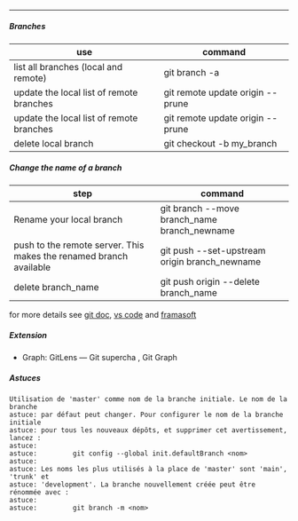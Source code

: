------------------
##### Branches

| use |command |
|---|---|
| list all branches (local and remote) |git branch -a  |
|  update the local list of remote branches |  git remote update origin --prune |
|  update the local list of remote branches |  git remote update origin --prune |
|  delete local branch |  git checkout -b my_branch |

##### Change the name of a branch

| step |command |
|---|---|
| Rename your local branch |git branch --move branch_name branch_newname  |
| push to the remote server. This makes the renamed branch available |git push --set-upstream origin branch_newname |
| delete branch_name |git push origin --delete branch_name |

for more details see [git doc](https://git-scm.com/book/fr/v2/Les-branches-avec-Git-Gestion-des-branches), [vs code](https://code.visualstudio.com/docs/languages/markdown) and [framasoft](https://docs.framasoft.org/fr/grav/markdown.html)

##### Extension
- Graph: GitLens — Git supercha , Git Graph

##### Astuces
```
Utilisation de 'master' comme nom de la branche initiale. Le nom de la branche
astuce: par défaut peut changer. Pour configurer le nom de la branche initiale
astuce: pour tous les nouveaux dépôts, et supprimer cet avertissement, lancez :
astuce: 
astuce:         git config --global init.defaultBranch <nom>
astuce: 
astuce: Les noms les plus utilisés à la place de 'master' sont 'main', 'trunk' et
astuce: 'development'. La branche nouvellement créée peut être rénommée avec :
astuce: 
astuce:         git branch -m <nom>
```

